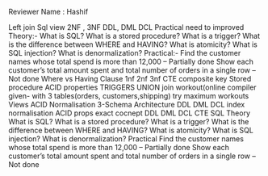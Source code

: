 Reviewer Name : Hashif 

Left join
Sql view
2NF , 3NF
DDL, DML DCL
Practical need to improved
Theory:-
What is SQL?
What is a stored procedure?
What is a trigger?
What is the difference between WHERE and HAVING?
What is atomicity?
What is SQL injection?
What is denormalization?
Practical:-
Find the customer names whose total spend is more than 12,000 –  Partially done
Show each customer’s total amount spent and total number of orders in a single row – Not done
Where vs Having Clause
1nf 2nf 3nf
CTE
composite key
Stored procedure
ACID properties
TRIGGERS
UNION
join
workout(online compiler given- with 3 tables(orders, customers,shipping)
try maximum workouts
Views
ACID
Normalisation
3-Schema Architecture
DDL DML DCL
index 
normalisation
ACID props exact cocnept
DDL DML DCL 
CTE
SQL
Theory
What is SQL?
What is a stored procedure?
What is a trigger?
What is the difference between WHERE and HAVING?
What is atomicity?
What is SQL injection?
What is denormalization?
Practical
Find the customer names whose total spend is more than 12,000 –  Partially done
Show each customer’s total amount spent and total number of orders in a single row – Not done

